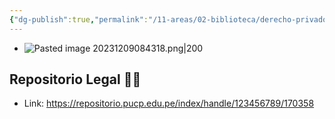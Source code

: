 ```yaml
---
{"dg-publish":true,"permalink":"/11-areas/02-biblioteca/derecho-privado-parte-general/","noteIcon":""}
---
```


- ![Pasted image 20231209084318.png|200](/img/user/02%20Image/Pasted%20image%2020231209084318.png)
## Repositorio Legal 🤸‍♂️
- Link: https://repositorio.pucp.edu.pe/index/handle/123456789/170358
